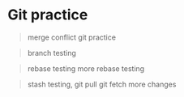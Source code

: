 # Git practice

> merge conflict git practice

> branch testing

> rebase testing
> more rebase testing

> stash testing, git pull git fetch
> more changes

